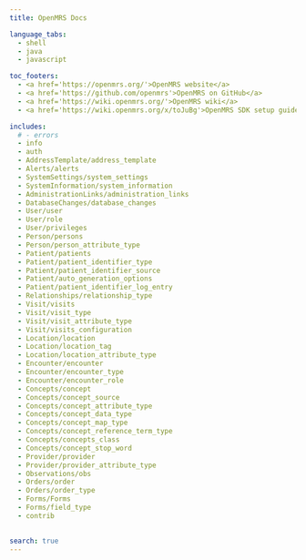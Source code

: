 ```yaml
---
title: OpenMRS Docs

language_tabs:
  - shell
  - java
  - javascript

toc_footers:
  - <a href='https://openmrs.org/'>OpenMRS website</a>
  - <a href='https://github.com/openmrs'>OpenMRS on GitHub</a>
  - <a href='https://wiki.openmrs.org/'>OpenMRS wiki</a>
  - <a href='https://wiki.openmrs.org/x/toJuBg'>OpenMRS SDK setup guide</a>

includes:
  # - errors
  - info
  - auth
  - AddressTemplate/address_template
  - Alerts/alerts  
  - SystemSettings/system_settings
  - SystemInformation/system_information
  - AdministrationLinks/administration_links
  - DatabaseChanges/database_changes
  - User/user
  - User/role
  - User/privileges
  - Person/persons
  - Person/person_attribute_type
  - Patient/patients
  - Patient/patient_identifier_type
  - Patient/patient_identifier_source
  - Patient/auto_generation_options
  - Patient/patient_identifier_log_entry
  - Relationships/relationship_type  
  - Visit/visits
  - Visit/visit_type
  - Visit/visit_attribute_type
  - Visit/visits_configuration
  - Location/location
  - Location/location_tag
  - Location/location_attribute_type
  - Encounter/encounter
  - Encounter/encounter_type
  - Encounter/encounter_role
  - Concepts/concept
  - Concepts/concept_source
  - Concepts/concept_attribute_type
  - Concepts/concept_data_type
  - Concepts/concept_map_type
  - Concepts/concept_reference_term_type
  - Concepts/concepts_class
  - Concepts/concept_stop_word
  - Provider/provider
  - Provider/provider_attribute_type
  - Observations/obs
  - Orders/order
  - Orders/order_type
  - Forms/Forms
  - Forms/field_type
  - contrib
  

search: true
---
```


